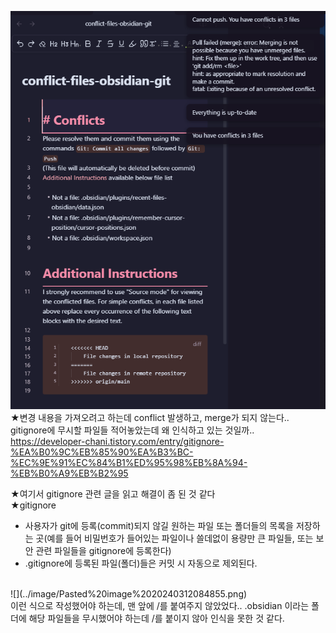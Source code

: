 ![](../image/Pasted%20image%2020240312082600.png)
★변경 내용을 가져오려고 하는데 conflict 발생하고, merge가 되지 않는다.. gitignore에 무시할 파일들 적어놓았는데 왜 인식하고 있는 것일까.. <br>
https://developer-chani.tistory.com/entry/gitignore-%EA%B0%9C%EB%85%90%EA%B3%BC-%EC%9E%91%EC%84%B1%ED%95%98%EB%8A%94-%EB%B0%A9%EB%B2%95

★여기서 gitignore 관련 글을 읽고 해결이 좀 된 것 같다 <br>★gitignore
- 사용자가 git에 등록(commit)되지 않길 원하는 파일 또는 폴더들의 목록을 저장하는 곳(예를 들어 비밀번호가 들어있는 파일이나 쓸데없이 용량만 큰 파일들, 또는 보안 관련 파일들을 gitignore에 등록한다)
- .gitignore에 등록된 파일(폴더)들은 커밋 시 자동으로 제외된다.
<br>
![](../image/Pasted%20image%2020240312084855.png)
<br> 이런 식으로 작성했어야 하는데, 맨 앞에 /를 붙여주지 않았었다.. .obsidian 이라는 폴더에 해당 파일들을 무시했어야 하는데 /를 붙이지 않아 인식을 못한 것 같다.
